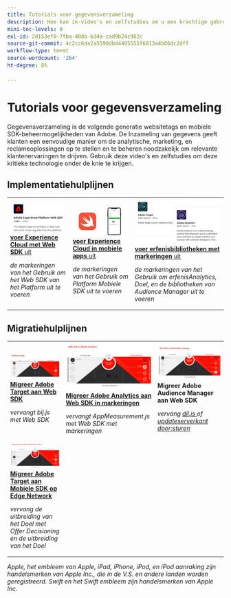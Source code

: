 ```yaml
---
title: Tutorials voor gegevensverzameling
description: Hoe kan ik-video's en zelfstudies om u een krachtige gebruiker te maken van Gegevensverzameling
mini-toc-levels: 0
exl-id: 2d153ef8-7fba-40da-b34a-cad9b24c902c
source-git-commit: 4c2cc6da2a5590dbd4405555f6813a4b06dc2dff
workflow-type: tm+mt
source-wordcount: '264'
ht-degree: 8%

---
```


# Tutorials voor gegevensverzameling

Gegevensverzameling is de volgende generatie websitetags en mobiele SDK-beheermogelijkheden van Adobe. De Inzameling van gegevens geeft klanten een eenvoudige manier om de analytische, marketing, en reclameoplossingen op te stellen en te beheren noodzakelijk om relevante klantenervaringen te drijven. Gebruik deze video&#39;s en zelfstudies om deze kritieke technologie onder de knie te krijgen.

<div id="recs-overview-body-1"></div>
<div id="recs-overview-body-2"></div>
<div id="recs-overview-body-3"></div>
<div id="recs-overview-body-4"></div>
<div id="recs-overview-body-5"></div>
<div id="recs-overview-body-6"></div>

<div id="staff-picks-section">

## Implementatiehulplijnen

<table>
<tr>
  <td>
    <a href="https://experienceleague.adobe.com/en/docs/platform-learn/implement-web-sdk/overview" target="_blank">
      <img alt="Adobe Experience Cloud implementeren met Web SDK" src="assets/thumb_websdk.png" />
    </a>
    <div>
      <a href="https://experienceleague.adobe.com/en/docs/platform-learn/implement-web-sdk/overview" target="_blank">
    <strong> voer Experience Cloud met Web SDK </strong> uit
    </a>
    </div>
    <p>
    <em> de markeringen van het Gebruik om het Web SDK van het Platform uit te voeren </em>
    <p>
  </td>
  <td>
    <a href="https://experienceleague.adobe.com/en/docs/platform-learn/implement-mobile-sdk/overview" target="_blank">
      <img alt="Implementeren in mobiele apps" src="assets/thumb_swift.png" />
    </a>
    <div>
      <a href="https://experienceleague.adobe.com/en/docs/platform-learn/implement-mobile-sdk/overview" target="_blank">
    <strong> voer Experience Cloud in mobiele apps </strong> uit
    </a>
    </div>
    <p>
    <em> de markeringen van het Gebruik om Platform Mobiele SDK uit te voeren </em>
    <p>
  </td>
  <td>
    <a href="https://experienceleague.adobe.com/en/docs/platform-learn/migrate-target-to-websdk/introduction" target="_blank">
      <img alt="Doel migreren naar Web SDK" src="assets/thumb_legacy.png" />
    </a>
    <div>
      <a href="https://experienceleague.adobe.com/en/docs/platform-learn/migrate-target-to-websdk/introduction" target="_blank">
    <strong> voer erfenisbibliotheken met markeringen </strong> uit
    </a>
    </div>
    <p>
    <em> de markeringen van het Gebruik om erfenisAnalytics, Doel, en de bibliotheken van Audience Manager uit te voeren </em>
    <p>
  </td>
</tr>
</table>

## Migratiehulplijnen

<table>
<tr>
  <td>
    <a href="https://experienceleague.adobe.com/en/docs/platform-learn/migrate-target-to-websdk/introduction" target="_blank">
      <img alt="Doel migreren naar Web SDK" src="assets/thumb_targetWebSdk.jpg" />
    </a>
    <div>
      <a href="https://experienceleague.adobe.com/en/docs/platform-learn/migrate-target-to-websdk/introduction" target="_blank">
    <strong> Migreer Adobe Target aan Web SDK </strong>
    </a>
    </div>
    <p>
    <em> vervangt bij.js met Web SDK </em>
    <p>
  </td>
  <td>
    <a href="https://experienceleague.adobe.com/en/docs/platform-learn/migrate-analytics-to-websdk/migration-to-websdk-overview" target="_blank">
      <img alt="Adobe Experience Cloud implementeren met Web SDK" src="assets/thumb_analyticsWebSdk.png" />
    </a>
    <div>
      <a href="https://experienceleague.adobe.com/en/docs/platform-learn/migrate-analytics-to-websdk/migration-to-websdk-overview" target="_blank">
    <strong> Migreer Adobe Analytics aan Web SDK in markeringen </strong>
    </a>
    </div>
    <p>
    <em> vervangt AppMeasurement.js met Web SDK met markeringen </em>
    <p>
  </td>
  <td>
      <img alt="Doel migreren naar Web SDK" src="assets/thumb_aamWebSdk.png" />
    </a>
    <div>
      <strong> Migreer Adobe Audience Manager aan Web SDK </strong>
    </div>
    <p>
    <em> vervang <a href="https://experienceleague.adobe.com/nl/docs/audience-manager/user-guide/migrate-to-web-sdk/dil-extension-to-web-sdk" target="_blank"> dil.js </a> of <a href="https://experienceleague.adobe.com/nl/docs/audience-manager/user-guide/migrate-to-web-sdk/appmeasurement-to-web-sdk" target="_blank"> updateserverkant door:sturen </a> </em>
    <p>
  </td>
</tr>
<tr>
  <td>
    <a href="https://experienceleague.adobe.com/en/docs/platform-learn/migrate-target-to-mobile-sdk-decisioning/overview" target="_blank">
      <img alt="Doel migreren naar mobiele SDK op Edge Network" src="assets/thumb_targetMobileSdk.jpg" />
    </a>
    <div>
      <a href="https://experienceleague.adobe.com/en/docs/platform-learn/migrate-target-to-mobile-sdk-decisioning/overview" target="_blank">
    <strong> Migreer Adobe Target aan Mobiele SDK op Edge Network </strong>
    </a>
    </div>
    <p>
    <em> vervang de uitbreiding van het Doel met Offer Decisioning en de uitbreiding van het Doel </em>
    <p>
  </td>
  <td>
  </td>
  <td>
  </td>
  </tr>
</table>

</div>

*Apple, het embleem van Apple, iPad, iPhone, iPod, en iPod aanraking zijn handelsmerken van Apple Inc., die in de V.S. en andere landen worden geregistreerd. Swift en het Swift embleem zijn handelsmerken van Apple Inc.*
